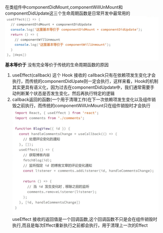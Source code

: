 在类组件中componentDidMount,componentWillUnMount和componentDidUpdate这三个生命周期函数是日常开发中最常用的
![](./image/QQ截图20210725214428.png)
**基本等价于**
没有完全等价于传统的生命周期函数的原因
1. useEffect(callback) 这个 Hook 接收的 callback只有在依赖项发生变化才会执行，而传统的componentDidUpate则一定会执行，这样来看，Hook的机制其实更具有语义化，因为过去在componentDidUpdate中，我们通常需要手动判断某个状态是否发生变化，然后再执行特定的逻辑
2. callback返回的函数(一个用于清理工作)在下一次依赖项发生变化以及组件销毁之前执行，而传统的componentWillUnMount只在组件销毁时才会执行
![](./image/QQ截图20210725214943.png)
useEffect 接收的返回值是一个回调函数,这个回调函数不只是会在组件销毁时执行,而且是每次Effect重新执行之前都会执行，用于清理上一次的Effect